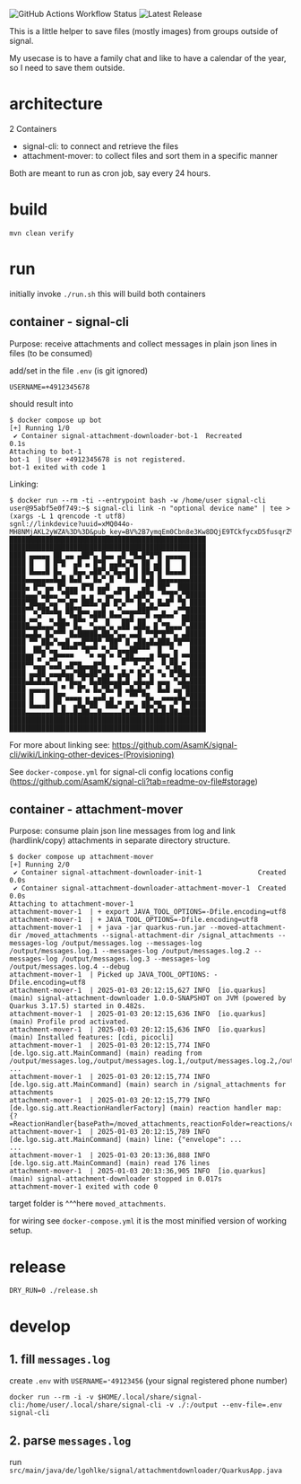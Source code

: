 ![GitHub Actions Workflow Status](https://img.shields.io/github/actions/workflow/status/lkwg82/signal-attachement-downloader/main.yml)
![Latest Release](https://img.shields.io/github/v/tag/lkwg82/signal-attachement-downloader)

This is a little helper to save files (mostly images) from groups outside of signal.

My usecase is to have a family chat and like to have a calendar of the year, so I need to save them outside.

# architecture

2 Containers

- signal-cli: to connect and retrieve the files
- attachment-mover: to collect files and sort them in a specific manner

Both are meant to run as cron job, say every 24 hours.

# build

```
mvn clean verify
```

# run

initially invoke `./run.sh` this will build both containers

## container - signal-cli

Purpose: receive attachments and collect messages in plain json lines in files (to be consumed)

add/set in the file `.env` (is git ignored)

```
USERNAME=+4912345678
```

should result into

```shell
$ docker compose up bot
[+] Running 1/0
 ✔ Container signal-attachment-downloader-bot-1  Recreated                                                                                                                                                                                                                                                       0.1s 
Attaching to bot-1
bot-1  | User +4912345678 is not registered.
bot-1 exited with code 1
```

Linking:

```
$ docker run --rm -ti --entrypoint bash -w /home/user signal-cli
user@95abf5e0f749:~$ signal-cli link -n "optional device name" | tee >(xargs -L 1 qrencode -t utf8)
sgnl://linkdevice?uuid=xMQ044o-MH8NMjAKL2yWZA%3D%3D&pub_key=BV%2B7ymqEm0Cbn8e3Kw8DQjE9TCkfycxD5fusqrZ%2Fk5II
█████████████████████████████████████████████████
█████████████████████████████████████████████████
████ ▄▄▄▄▄ ██ ▄▄ ▄██▀▄ █▄▄ ▄█ ▀█▄█▀█▀█ ▄▄▄▄▄ ████
████ █   █ █▀█  ▄█ ▄ █▀█ ▄▄█▄▀█▄ ██ ▄█ █   █ ████
████ █▄▄▄█ █▄   █▄▄ ▄██▀▄▀█▄▄█ █ ██▄▀█ █▄▄▄█ ████
████▄▄▄▄▄▄▄█▄█ █▄█ ▀ █▄▀ █ ▀ █▄█ █▄█ █▄▄▄▄▄▄▄████
████▄ █▀▀▄▄ █▀▄▄▄ █▀█ ▄▄█  ▄▄▄   ▄█▀ ██▀  ███████
████▄▄▄▀▄█▄▄ ▀█▀▀ ▄ ▄ ▀▀▄▄▀▀ █ ▄██▀█  ▀▀█▀▄▀█████
████▀██▄▄▀▄▄▀▀▄█▀ ███▄▀▄█ █▀▄▀▀ █▄▀▄ █▄█▀ ▀█ ████
████▀▀▄▀██▄█▄ ██▀█▄▄ ▄▄█ ▄ ▀▄▄▄▄███▀▀ ▄  ▄▀▀█████
████ ▄▄▀  ▄ █▄ ▀██▄ ▀█▀▀▄▀▀▀▄▄█ ▄▄▀ ▀█▀▀▀  ██████
█████▄▄█▄▄▄▀██▀ █▄  ▀▄▄▄▀▄ ▄██ ▄██▄ █ ▀█▄▄▄▀▄████
████▄▄█▄ █▄▀▀▀ █▄█████▄██▄▀▄▄ ▄▄█ ▀▀█▀█▀▀▄ ▄█████
████ ▀▀ ██▄▀▄▄█ ▄▄█▀▀█▀ ▀██▀ █ ▄██▄█▄███▄▀█▀▀████
████  ██▄▀▄▄ ▀▀▀▀ ▀█▀▀ ▀▄▀▀▄▄▄██▀▀▀  █  ▀▄   ████
██████ ▄▀ ▄█▀▀▀▀    ▀ ▀█ ▀ ▀▄██▄▄▄▄█ ▀█▀▄█ ▀▀████
████▀▀▄▄▄▀▄▄█ ▄█▀█▄▄▄█▀█▄ ▄ ▀  ▀ ▄▀▄  ▀▄▀█▄▀ ████
████ ▄▄██ ▄▄▄█▄▄▀██▄██▀▄█▄ ▄█▄▀ █▄▀▄ ▀▄ █▀██▄████
████▄█▄█▄█▄▄▀ ▀█▄▄▀ █▄███▄▄█▄█ ▄█▄▄█ ▄▄▄ ▀▄█▄████
████ ▄▄▄▄▄ █ ▀ ▀ █▀▄ █▄▀█▄▀█ ▄█▄█▄▀  █▄█ ▄▄▀█████
████ █   █ ██▀▄▄▄▄ ▄ ▄▄█ ▄ ▀  ▀▀ ▀█▄  ▄▄▄▄█▄▀████
████ █▄▄▄█ █▀▄  ▄█▄▀██  ██▄▀ █▀▄ ██▄▀█▄ ▄▀ █▀████
████▄▄▄▄▄▄▄█▄█▄▄█▄██▄▄█▄▄▄▄▄█▄██▄▄█▄█▄█▄██▄██████
█████████████████████████████████████████████████
█████████████████████████████████████████████████
```

For more about linking see: https://github.com/AsamK/signal-cli/wiki/Linking-other-devices-(Provisioning)

See `docker-compose.yml` for signal-cli config locations
config (https://github.com/AsamK/signal-cli?tab=readme-ov-file#storage)

## container - attachment-mover

Purpose: consume plain json line messages from log and link (hardlink/copy) attachments in separate directory structure.

```shell
$ docker compose up attachment-mover
[+] Running 2/0
 ✔ Container signal-attachment-downloader-init-1              Created                                                                                                                                                                                                                                            0.0s 
 ✔ Container signal-attachment-downloader-attachment-mover-1  Created                                                                                                                                                                                                                                            0.0s 
Attaching to attachment-mover-1
attachment-mover-1  | + export JAVA_TOOL_OPTIONS=-Dfile.encoding=utf8
attachment-mover-1  | + JAVA_TOOL_OPTIONS=-Dfile.encoding=utf8
attachment-mover-1  | + java -jar quarkus-run.jar --moved-attachment-dir /moved_attachments --signal-attachment-dir /signal_attachments --messages-log /output/messages.log --messages-log /output/messages.log.1 --messages-log /output/messages.log.2 --messages-log /output/messages.log.3 --messages-log /output/messages.log.4 --debug
attachment-mover-1  | Picked up JAVA_TOOL_OPTIONS: -Dfile.encoding=utf8
attachment-mover-1  | 2025-01-03 20:12:15,627 INFO  [io.quarkus] (main) signal-attachment-downloader 1.0.0-SNAPSHOT on JVM (powered by Quarkus 3.17.5) started in 0.482s. 
attachment-mover-1  | 2025-01-03 20:12:15,636 INFO  [io.quarkus] (main) Profile prod activated. 
attachment-mover-1  | 2025-01-03 20:12:15,636 INFO  [io.quarkus] (main) Installed features: [cdi, picocli]
attachment-mover-1  | 2025-01-03 20:12:15,774 INFO  [de.lgo.sig.att.MainCommand] (main) reading from /output/messages.log,/output/messages.log.1,/output/messages.log.2,/output/messages.log.3,/output/messages.log.4 ...
attachment-mover-1  | 2025-01-03 20:12:15,774 INFO  [de.lgo.sig.att.MainCommand] (main) search in /signal_attachments for attachments
attachment-mover-1  | 2025-01-03 20:12:15,779 INFO  [de.lgo.sig.att.ReactionHandlerFactory] (main) reaction handler map: {?=ReactionHandler{basePath=/moved_attachments,reactionFolder=reactions/calendar}}
attachment-mover-1  | 2025-01-03 20:12:15,789 INFO  [de.lgo.sig.att.MainCommand] (main) line: {"envelope": ...
...
attachment-mover-1  | 2025-01-03 20:13:36,888 INFO  [de.lgo.sig.att.MainCommand] (main) read 176 lines
attachment-mover-1  | 2025-01-03 20:13:36,905 INFO  [io.quarkus] (main) signal-attachment-downloader stopped in 0.017s
attachment-mover-1 exited with code 0
```

target folder is ^^^here `moved_attachments`.

for wiring see `docker-compose.yml` it is the most minified version of working setup.

# release

```
DRY_RUN=0 ./release.sh
```

# develop

## 1. fill `messages.log`

create `.env` with `USERNAME=⁺49123456` (your signal registered phone number)

```
docker run --rm -i -v $HOME/.local/share/signal-cli:/home/user/.local/share/signal-cli -v ./:/output --env-file=.env signal-cli
```

## 2. parse `messages.log`

run `src/main/java/de/lgohlke/signal/attachmentdownloader/QuarkusApp.java`
